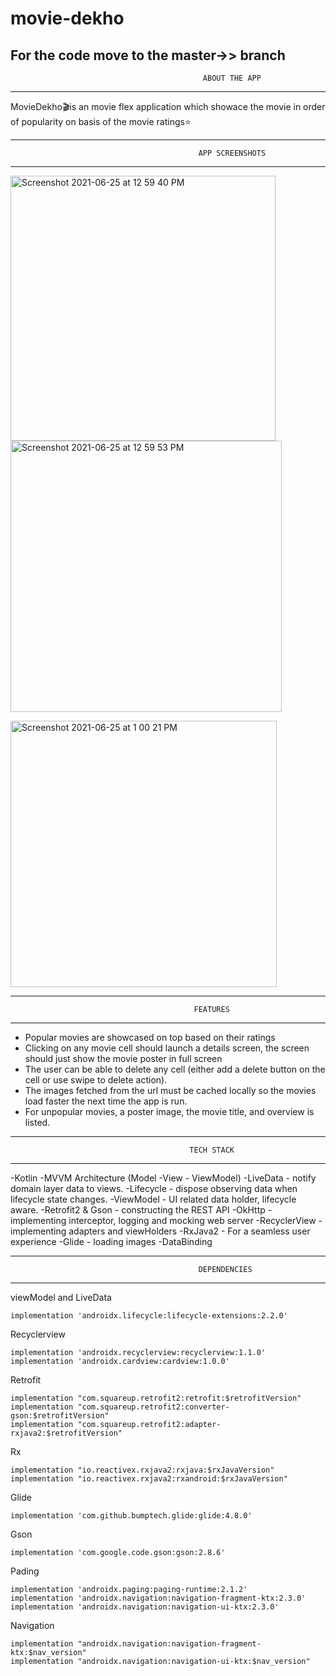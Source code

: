 # movie-dekho

For the code move to the master->> branch
---------------------------------------------------
                                               ABOUT THE APP
---------------------------------------------------             
MovieDekho🎬is an movie flex application which showace the movie in order of popularity on basis of 
the movie ratings⭐️

----------------------------------------------------
                                              APP SCREENSHOTS
----------------------------------------------------                   
<img width="424" alt="Screenshot 2021-06-25 at 12 59 40 PM" src="https://user-images.githubusercontent.com/62813305/123387933-ebfdae80-d5b5-11eb-855e-8f9c0e7a3704.png"> <img width="434" alt="Screenshot 2021-06-25 at 12 59 53 PM" src="https://user-images.githubusercontent.com/62813305/123387942-edc77200-d5b5-11eb-814c-3631d8b2d643.png">

<img width="426" alt="Screenshot 2021-06-25 at 1 00 21 PM" src="https://user-images.githubusercontent.com/62813305/123387944-eef89f00-d5b5-11eb-95e4-10dc503d8a05.png">

----------------------------------------------------
                                             FEATURES
----------------------------------------------------     


- Popular movies are showcased on top based on their ratings
- Clicking on any movie cell should launch a details screen, the screen should just show the movie poster in full screen
- The user can be able to delete any cell (either add a delete button on the cell or use swipe to delete action).
- The images fetched from the url must be cached locally so the movies load faster the next time the app is run.
-  For unpopular movies, a poster image, the movie title, and overview is listed. 



----------------------------------------------------
                                            TECH STACK
----------------------------------------------------   
-Kotlin
-MVVM Architecture (Model -View - ViewModel)
-LiveData - notify domain layer data to views.
-Lifecycle - dispose observing data when lifecycle state changes.
-ViewModel - UI related data holder, lifecycle aware.
-Retrofit2 & Gson - constructing the REST API
-OkHttp - implementing interceptor, logging and mocking web server
-RecyclerView - implementing adapters and viewHolders
-RxJava2 - For a seamless user experience
-Glide - loading images
-DataBinding


----------------------------------------------------
                                              DEPENDENCIES
----------------------------------------------------     


viewModel and LiveData


    implementation 'androidx.lifecycle:lifecycle-extensions:2.2.0'

Recyclerview



    implementation 'androidx.recyclerview:recyclerview:1.1.0'
    implementation 'androidx.cardview:cardview:1.0.0'


Retrofit


    implementation "com.squareup.retrofit2:retrofit:$retrofitVersion"
    implementation "com.squareup.retrofit2:converter-gson:$retrofitVersion"
    implementation "com.squareup.retrofit2:adapter-rxjava2:$retrofitVersion"

Rx



    implementation "io.reactivex.rxjava2:rxjava:$rxJavaVersion"
    implementation "io.reactivex.rxjava2:rxandroid:$rxJavaVersion"


Glide



    implementation 'com.github.bumptech.glide:glide:4.8.0'


Gson



    implementation 'com.google.code.gson:gson:2.8.6'


Pading


    implementation 'androidx.paging:paging-runtime:2.1.2'
    implementation 'androidx.navigation:navigation-fragment-ktx:2.3.0'
    implementation 'androidx.navigation:navigation-ui-ktx:2.3.0'

Navigation



    implementation "androidx.navigation:navigation-fragment-ktx:$nav_version"
    implementation "androidx.navigation:navigation-ui-ktx:$nav_version"               
